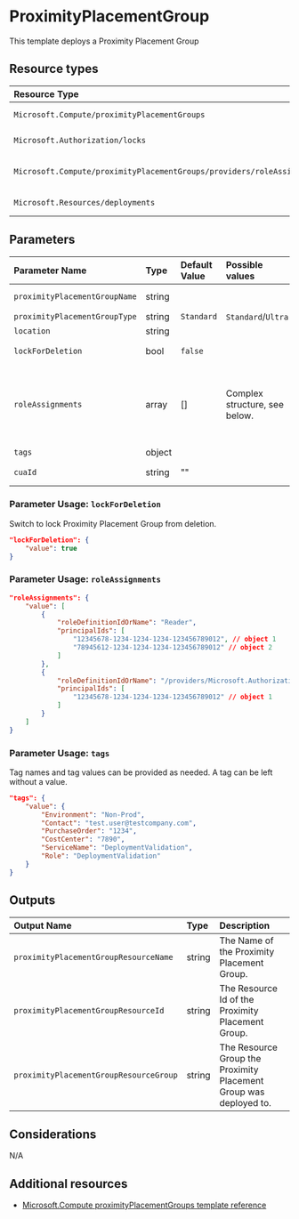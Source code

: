 # ProximityPlacementGroup

This template deploys a Proximity Placement Group

## Resource types

| Resource Type                                                          | ApiVersion         |
| :--------------------------------------------------------------------- | :----------------- |
| `Microsoft.Compute/proximityPlacementGroups`                           | 2021-04-01         |
| `Microsoft.Authorization/locks`                                        | 2016-09-01         |
| `Microsoft.Compute/proximityPlacementGroups/providers/roleAssignments` | 2020-04-01-preview |
| `Microsoft.Resources/deployments`                                      | 2020-06-01         |

## Parameters

| Parameter Name                | Type   | Default Value | Possible values               | Description                                                                                                                                                                                                                                                                                                                                                                                                     |
| :---------------------------- | :----- | :------------ | :---------------------------- | :-------------------------------------------------------------------------------------------------------------------------------------------------------------------------------------------------------------------------------------------------------------------------------------------------------------------------------------------------------------------------------------------------------------- |
| `proximityPlacementGroupName` | string |               |                               | Required. The name of the proximity placement group that is being created.                                                                                                                                                                                                                                                                                                                                      |
| `proximityPlacementGroupType` | string | `Standard`    | `Standard`/`Ultra`            | Optional. Specifies the type of the proximity placement group.                                                                                                                                                                                                                                                                                                                                                  |
| `location`                    | string |               |                               | Optional. Resource location.                                                                                                                                                                                                                                                                                                                                                                                    |
| `lockForDeletion`             | bool   | `false`       |                               | Optional. Switch to lock the proximity placement group from deletion.                                                                                                                                                                                                                                                                                                                                           |
| `roleAssignments`             | array  | []            | Complex structure, see below. | Optional. Array of role assignment objects that contain the 'roleDefinitionIdOrName' and 'principalId' to define RBAC role assignments on this resource. In the roleDefinitionIdOrName attribute, you can provide either the display name of the role definition, or it's fully qualified ID in the following format: '/providers/Microsoft.Authorization/roleDefinitions/c2f4ef07-c644-48eb-af81-4b1b4947fb11' |
| `tags`                        | object |               |                               | Optional. Tags of the proximity placement group resource.                                                                                                                                                                                                                                                                                                                                                       |
| `cuaId`                       | string | ""            |                               | Optional. Customer Usage Attribution id (GUID). This GUID must be previously registered.                                                                                                                                                                                                                                                                                                                        |

### Parameter Usage: `lockForDeletion`

Switch to lock Proximity Placement Group from deletion.

```json
"lockForDeletion": {
    "value": true
}
```

### Parameter Usage: `roleAssignments`

```json
"roleAssignments": {
    "value": [
        {
            "roleDefinitionIdOrName": "Reader",
            "principalIds": [
                "12345678-1234-1234-1234-123456789012", // object 1
                "78945612-1234-1234-1234-123456789012" // object 2
            ]
        },
        {
            "roleDefinitionIdOrName": "/providers/Microsoft.Authorization/roleDefinitions/c2f4ef07-c644-48eb-af81-4b1b4947fb11",
            "principalIds": [
                "12345678-1234-1234-1234-123456789012" // object 1
            ]
        }
    ]
}
```

### Parameter Usage: `tags`

Tag names and tag values can be provided as needed. A tag can be left without a value.

```json
"tags": {
    "value": {
        "Environment": "Non-Prod",
        "Contact": "test.user@testcompany.com",
        "PurchaseOrder": "1234",
        "CostCenter": "7890",
        "ServiceName": "DeploymentValidation",
        "Role": "DeploymentValidation"
    }
}
```

## Outputs

| Output Name                            | Type   | Description                                                       |
| :------------------------------------- | :----- | :---------------------------------------------------------------- |
| `proximityPlacementGroupResourceName`  | string | The Name of the Proximity Placement Group.                        |
| `proximityPlacementGroupResourceId`    | string | The Resource Id of the Proximity Placement Group.                 |
| `proximityPlacementGroupResourceGroup` | string | The Resource Group the Proximity Placement Group was deployed to. |

## Considerations

N/A

## Additional resources

- [Microsoft.Compute proximityPlacementGroups template reference](https://docs.microsoft.com/en-us/azure/templates/microsoft.compute/proximityPlacementGroups)
